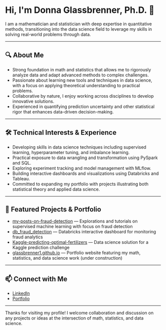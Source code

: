 # Hi, I'm Donna Glassbrenner, Ph.D. 👋

I am a mathematician and statistician with deep expertise in quantitative methods, transitioning into the data science field to leverage my skills in solving real-world problems through data.

---

## 🔍 About Me

- Strong foundation in math and statistics that allows me to rigorously analyze data and adapt advanced methods to complex challenges.
- Passionate about learning new tools and techniques in data science, with a focus on applying theoretical understanding to practical problems.
- Collaborative by nature, I enjoy working across disciplines to develop innovative solutions.
- Experienced in quantifying prediction uncertainty and other statistical rigor that enhances data-driven decision-making.

---

## 🛠️ Technical Interests & Experience

- Developing skills in data science techniques including supervised learning, hyperparameter tuning, and imbalance learning.
- Practical exposure to data wrangling and transformation using PySpark and SQL.
- Exploring experiment tracking and model management with MLflow.
- Building interactive dashboards and visualizations using Databricks and Tableau.
- Committed to expanding my portfolio with projects illustrating both statistical theory and applied data science.

---

## 📂 Featured Projects & Portfolio

- [my-posts-on-fraud-detection](https://github.com/dglassbrenner1/my-posts-on-fraud-detection) — Explorations and tutorials on supervised machine learning with focus on fraud detection  
- [db_fraud_detection](https://github.com/dglassbrenner1/db_fraud_detection) — Databricks interactive dashboard for monitoring fraud analytics  
- [Kaggle-predicting-optimal-fertilizers](https://github.com/dglassbrenner1/Kaggle-predicting-optimal-fertilizers) — Data science solution for a Kaggle prediction challenge  
- [glassbrenner1.github.io](https://glassbrenner1.github.io) — Portfolio website featuring my math, statistics, and data science work (under construction)

---

## 📫 Connect with Me

- [LinkedIn](https://www.linkedin.com/in/donna-glassbrenner-ph-d)  
- [Portfolio](https://glassbrenner1.github.io)

---

Thanks for visiting my profile! I welcome collaboration and discussion on any projects or ideas at the intersection of math, statistics, and data science.

<!--
**dglassbrenner1/dglassbrenner1** is a ✨ _special_ ✨ repository because its `README.md` (this file) appears on your GitHub profile.

Here are some ideas to get you started:

- 🔭 I’m currently working on ...
- 🌱 I’m currently learning ...
- 👯 I’m looking to collaborate on ...
- 🤔 I’m looking for help with ...
- 💬 Ask me about ...
- 📫 How to reach me: ...
- 😄 Pronouns: ...
- ⚡ Fun fact: ...
-->
